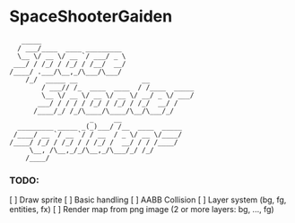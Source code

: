 # SpaceShooterGaiden

```
   _____
  / ___/____  ____ _________
  \__ \/ __ \/ __ `/ ___/ _ \
 ___/ / /_/ / /_/ / /__/  __/
/____/ .___/\__,_/\___/\___/
    /_/  _____ __                __
        / ___// /_  ____  ____  / /____  _____
        \__ \/ __ \/ __ \/ __ \/ __/ _ \/ ___/
       ___/ / / / / /_/ / /_/ / /_/  __/ /
      /____/_/ /_/\____/\____/\__/\___/_/
                    _     __
  _________ _____ _(_)___/ /__  ____  _____
 /____/ __ `/ __ `/ / __  / _ \/ __ \/____/
/____/ /_/ / /_/ / / /_/ /  __/ / / /____/
     \__, /\__,_/_/\__,_/\___/_/ /_/
    /____/

```

### TODO:

[ ] Draw sprite
[ ] Basic handling
[ ] AABB Collision
[ ] Layer system (bg, fg, entities, fx)
[ ] Render map from png image (2 or more layers: bg, ..., fg)
